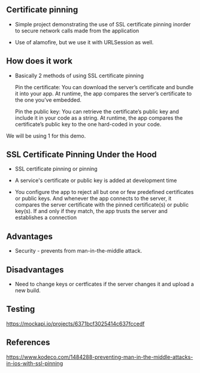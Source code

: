 ## Certificate pinning

- Simple project demonstrating the use of SSL certificate pinning inorder to secure network calls made from the application

- Use of alamofire, but we use it with URLSession as well.

## How does it work

- Basically 2 methods of using SSL certificate pinning

    Pin the certificate:
        You can download the server’s certificate and bundle it into your app. At runtime, the app compares the server’s certificate to the one you’ve embedded.
        
    Pin the public key:
        You can retrieve the certificate’s public key and include it in your code as a string. At runtime, the app compares the certificate’s public key to the one hard-coded in your code.
        
We will be using 1 for this demo.
    
## SSL Certificate Pinning Under the Hood

- SSL certificate pinning or pinning

- A service's certificate or public key is added at development time

- You configure the app to reject all but one or few predefined certificates or public keys. And whenever the app connects to the server, it compares the server certificate with the pinned certificate(s) or public key(s). If and only if they match, the app trusts the server and establishes a connection 


## Advantages

- Security - prevents from man-in-the-middle attack. 

## Disadvantages

- Need to change keys or certficates if the server changes it and upload a new build.



## Testing

https://mockapi.io/projects/6371bcf3025414c637fccedf

## References

https://www.kodeco.com/1484288-preventing-man-in-the-middle-attacks-in-ios-with-ssl-pinning
